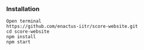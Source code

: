 ### Installation

```
Open terminal
https://github.com/enactus-iitr/score-website.git
cd score-website
npm install
npm start
```
